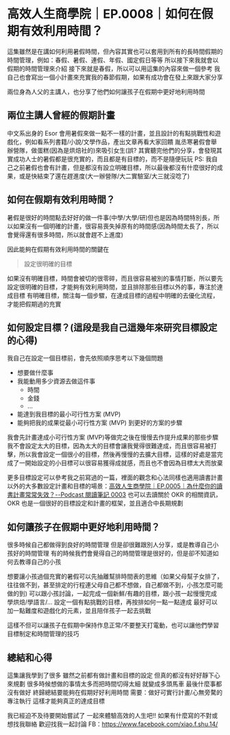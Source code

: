 # 高效人生商學院｜EP.0008｜如何在假期有效利用時間？

這集雖然是在講如何利用暑假時間，但內容其實也可以套用到所有的長時間假期的時間管理，例如：春假、暑假、連假、年假、國定假日等等
所以接下來我就會以假期的時間管理來介紹
接下來就是春假，所以可以用這集的內容來做一個參考
我自己也會寫出一個小計畫來充實我的春節假期，如果有成功會在發上來跟大家分享

兩位身為人父的主講人，也分享了他們如何讓孩子在假期中更好地利用時間

## 兩位主講人曾經的假期計畫
中文系出身的 Esor 會用暑假來做一點不一樣的計畫，並且設計的有點挑戰性和遊戲化，例如看系列書籍/小說/文學作品，產出文章再看大家回饋
胤丞寒暑假會舉辦營隊，做蛋糕(因為是烘焙社的)來吸引女生(誤?
其實聽完他們的分享，會發現其實成功人士的暑假都是很充實的，而且都是有目標的，而不是隨便玩玩
PS: 我自己之前暑假也會有計畫，但是都沒有設立明確目標，所以最後都沒有什麼很好的成果，或是快結束了還在趕進度(大一辦營隊/大二實驗室/大三就沒唸了)

## 如何在假期有效利用時間？
暑假是很好的時間點去好好的做一件事(中學/大學/研)但也是因為時間特別長，所以如果沒有一個明確的計畫，很容易喪失掉原有的時間感(因為時間太長了，所以會覺得還有很多時間，所以就會趕不上進度)

因此能夠在假期有效利用時間的關鍵在

>設定很明確的目標

如果沒有明確目標，時間會被切的很零碎，而且很容易被別的事情打斷，所以要先設定很明確的目標，才能夠有效利用時間，並且排除那些目標以外的事，專注於達成目標
有明確目標，關注每一個步驟，在達成目標的過程中明確的去優化流程，才能把假期過的充實

## 如何設定目標？(這段是我自己這幾年來研究目標設定的心得)
我自己在設定一個目標前，會先依照順序思考以下幾個問題
- 想要做什麼事
- 我能動用多少資源去做這件事
  - 時間
  - 金錢
  - ...
- 能達到我目標的最小可行性方案 (MVP)
- 能夠把我的成果從最小可行性方案 (MVP) 到更好的方案的步驟

我會先計畫達成小可行性方案 (MVP)等做完之後在慢慢去作提升成果的那些步驟
我不會設定太大的目標，因為太大的目標會讓我覺得很難達成，而且很容易被打擊，所以我會設定一個很小的目標，然後再慢慢的去擴大目標，這樣的好處是當完成了一開始設定的小目標可以很容易獲得成就感，而且也不會因為目標太大而放棄

更多目標設定可以參考我之前寫過的一篇，裡面的觀念和心法同樣也適用讀書計畫以外的大多數設定計畫和目標的場景：[高效人生商學院｜EP.0005｜為什麼你的讀書計畫常常失效？--Podcast 閱讀筆記 0003](https://vocus.cc/article/637a3b92fd89780001166b15)
也可以去讀關於 OKR 的相關資訊，OKR 也是一個很好的目標設定和計畫的框架，並且適合中長期規劃

## 如何讓孩子在假期中更好地利用時間？
很多時候自己都做得到良好的時間管理
但是卻很難跟別人分享，或是教導自己小孩好的時間管理
有的時候我們會覺得自己的時間管理是很好的，但是卻不知道如何去教導自己的小孩

想要讓小孩過個充實的暑假可以先抽離幫排時間表的思維（如果父母幫子女排了，往往做不到，甚至排定的行程連父母自己都不想做，自己都做不到，小孩怎麼可能做的到)
可以跟小孩討論，一起完成一個新鮮/有趣的目標，跟小孩一起慢慢完成
學烘焙/學語言/…
設定一個有點挑戰的目標，再按排如何一點一點達成
最好可以加一點難度和遊戲化的元素，並且陪伴孩子一起去挑戰

這樣不但可以讓孩子在假期中保持作息正常/不要整天打電動，也可以讓他們學習目標制定和時間管理的技巧

## 總結和心得
這集讓我學到了很多
雖然之前都有做計畫和目標的設定
但真的都沒有好好靜下心來規劃
很多時候想做的事情太多而把時間切得太細
就變成多頭馬車
最後什麼事都沒有做好
終歸總結要能夠在假期好好利用時間
需要：做好可實行計畫/心無旁騖的專注執行
這樣才能夠真正的達成目標

我已經迫不及待要開始嘗試了
一起來體驗高效的人生吧!!
如果有什麼寫的不對或想找我聯絡
歡迎找我一起討論
FB：https://www.facebook.com/xiao.f.shu.14/